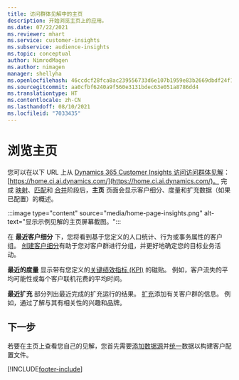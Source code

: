 ```yaml
---
title: 访问群体见解中的主页
description: 开始浏览主页上的应用。
ms.date: 07/22/2021
ms.reviewer: mhart
ms.service: customer-insights
ms.subservice: audience-insights
ms.topic: conceptual
author: NimrodMagen
ms.author: nimagen
manager: shellyha
ms.openlocfilehash: 46ccdcf28fca8ac239556733d6e107b1959e83b2669dbdf24f143a525e8d28d3
ms.sourcegitcommit: aa0cfbf6240a9f560e3131bdec63e051a8786dd4
ms.translationtype: HT
ms.contentlocale: zh-CN
ms.lasthandoff: 08/10/2021
ms.locfileid: "7033435"
---
```

# <a name="explore-the-home-page"></a>浏览主页

您可以在以下 URL 上从 [Dynamics 365 Customer Insights 访问访问群体见解](https://home.ci.ai.dynamics.com/)：[https://home.ci.ai.dynamics.com/](https://home.ci.ai.dynamics.com/)。
完成 [映射](map-entities.md)、[匹配](match-entities.md)和 [合并](merge-entities.md)阶段后，**主页** 页面会显示客户细分、度量和扩充数据（如果已配置）的概述。

:::image type="content" source="media/home-page-insights.png" alt-text="显示示例见解的主页屏幕截图。":::

在 **最近客户细分** 下，您将看到基于您定义的人口统计、行为或事务属性的客户组。 [创建客户细分](segments.md)有助于您对客户群进行分组，并更好地确定您的目标业务活动。

**最近的度量** 显示带有您定义的[关键绩效指标 (KPI)](measures.md) 的磁贴。 例如，客户流失的平均可能性或每个客户联机花费的平均时间。

**最近扩充** 部分列出最近完成的扩充运行的结果。 [扩充](enrichment-hub.md)添加有关客户群的信息。 例如，通过了解与其有相关性的兴趣和品牌。

## <a name="next-step"></a>下一步

若要在主页上查看您自己的见解，您首先需要[添加数据源](data-sources.md)并[统一](data-unification.md)数据以构建客户配置文件。

[!INCLUDE[footer-include](../includes/footer-banner.md)]